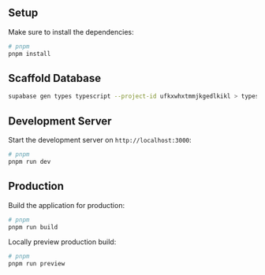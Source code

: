 ## Setup

Make sure to install the dependencies:

```bash
# pnpm
pnpm install
```

## Scaffold Database

```bash
supabase gen types typescript --project-id ufkxwhxtmmjkgedlkikl > types/database.types.ts
```

## Development Server

Start the development server on `http://localhost:3000`:

```bash
# pnpm
pnpm run dev
```

## Production

Build the application for production:

```bash
# pnpm
pnpm run build
```

Locally preview production build:

```bash
# pnpm
pnpm run preview
```